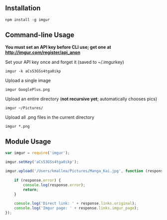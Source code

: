 ## Installation

    npm install -g imgur

## Command-line Usage

**You must set an API key before CLI use; get one at http://imgur.com/register/api_anon**


Set your API key once and forget it (saved to ~/.imgurkey)

    imgur -k aCs53GSs4tga0ikp

Upload a single image

    imgur GooglePlus.png

Upload an entire directory (**not recursive yet**; automatically chooses pics)

    imgur ~/Pictures/

Upload all .png files in the current directory

    imgur *.png
    

## Module Usage

```javascript
var imgur = require('imgur');

imgur.setKey('aCs53GSs4tga0ikp');

imgur.upload('/Users/kmallea/Pictures/Manga_Kai.jpg', function (response) {
    
    if (response.error) {
        console.log(response.error);
        return;
    }
    
    console.log('Direct link: ' + response.links.original);
    console.log('Imgur page: ' + response.links.imgur_page);
});
```
